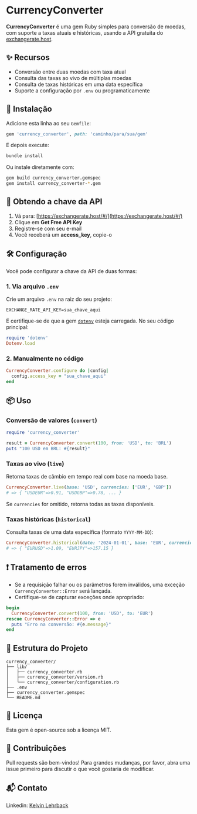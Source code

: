 # CurrencyConverter

**CurrencyConverter** é uma gem Ruby simples para conversão de moedas, com suporte a taxas atuais e históricas, usando a API gratuita do [exchangerate.host](https://exchangerate.host/).

## ✨ Recursos

- Conversão entre duas moedas com taxa atual
- Consulta das taxas ao vivo de múltiplas moedas
- Consulta de taxas históricas em uma data específica
- Suporte a configuração por `.env` ou programaticamente

## 🔧 Instalação

Adicione esta linha ao seu `Gemfile`:

```ruby
gem 'currency_converter', path: 'caminho/para/sua/gem'
```

E depois execute:

```bash
bundle install
```

Ou instale diretamente com:

```bash
gem build currency_converter.gemspec
gem install currency_converter-*.gem
```

## 🔑 Obtendo a chave da API

1. Vá para: [https://exchangerate.host/#/](https://exchangerate.host/#/)
2. Clique em **Get Free API Key**
3. Registre-se com seu e-mail
4. Você receberá um **access_key**, copie-o

## 🛠️ Configuração

Você pode configurar a chave da API de duas formas:

### 1. Via arquivo `.env`

Crie um arquivo `.env` na raiz do seu projeto:

```env
EXCHANGE_RATE_API_KEY=sua_chave_aqui
```

E certifique-se de que a gem [`dotenv`](https://github.com/bkeepers/dotenv) esteja carregada. No seu código principal:

```ruby
require 'dotenv'
Dotenv.load
```

### 2. Manualmente no código

```ruby
CurrencyConverter.configure do |config|
  config.access_key = "sua_chave_aqui"
end
```

## 📦 Uso

### Conversão de valores (`convert`)

```ruby
require 'currency_converter'

result = CurrencyConverter.convert(100, from: 'USD', to: 'BRL')
puts "100 USD em BRL: #{result}"
```

### Taxas ao vivo (`live`)

Retorna taxas de câmbio em tempo real com base na moeda base.

```ruby
CurrencyConverter.live(base: 'USD', currencies: ['EUR', 'GBP'])
# => { "USDEUR"=>0.91, "USDGBP"=>0.78, ... }
```

Se `currencies` for omitido, retorna todas as taxas disponíveis.

### Taxas históricas (`historical`)

Consulta taxas de uma data específica (formato `YYYY-MM-DD`):

```ruby
CurrencyConverter.historical(date: '2024-01-01', base: 'EUR', currencies: ['USD', 'JPY'])
# => { "EURUSD"=>1.09, "EURJPY"=>157.15 }
```

## ❗ Tratamento de erros

- Se a requisição falhar ou os parâmetros forem inválidos, uma exceção `CurrencyConverter::Error` será lançada.
- Certifique-se de capturar exceções onde apropriado:

```ruby
begin
  CurrencyConverter.convert(100, from: 'USD', to: 'EUR')
rescue CurrencyConverter::Error => e
  puts "Erro na conversão: #{e.message}"
end
```

## 📁 Estrutura do Projeto

```
currency_converter/
├── lib/
│   ├── currency_converter.rb
│   ├── currency_converter/version.rb
│   └── currency_converter/configuration.rb
├── .env
├── currency_converter.gemspec
└── README.md
```

## 📄 Licença

Esta gem é open-source sob a licença MIT.

## 🤝 Contribuições

Pull requests são bem-vindos! Para grandes mudanças, por favor, abra uma issue primeiro para discutir o que você gostaria de modificar.

## 📬 Contato

Linkedin: [Kelvin Lehrback](https://www.linkedin.com/in/kelvin-lehrback/)
